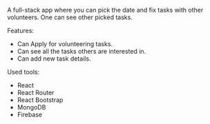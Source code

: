 A full-stack app where you can pick the date and fix tasks with other volunteers. One can see other picked tasks.

Features:
- Can Apply for volunteering tasks.
- Can see all the tasks others are interested in.
- Can add new task details.

Used tools:
- React
- React Router
- React Bootstrap
- MongoDB
- Firebase
